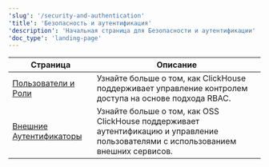 ```yaml
---
'slug': '/security-and-authentication'
'title': 'Безопасность и аутентификация'
'description': 'Начальная страница для Безопасности и аутентификации'
'doc_type': 'landing-page'
---
```


| Страница                                                               | Описание                                                                                                 |
|----------------------------------------------------------------------|---------------------------------------------------------------------------------------------------------|
| [Пользователи и Роли](/operations/access-rights)                   | Узнайте больше о том, как ClickHouse поддерживает управление контролем доступа на основе подхода RBAC.   |
| [Внешние Аутентификаторы](/operations/external-authenticators) | Узнайте больше о том, как OSS ClickHouse поддерживает аутентификацию и управление пользователями с использованием внешних сервисов. |

